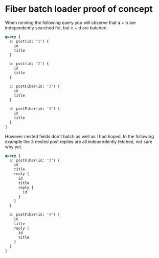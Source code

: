 # Fiber batch loader proof of concept

When running the following query you will observe that a + b are independently searched for, but c + d are batched.

```graphql
query {
  a: post(id: "1") {
    id
    title
  }

  b: post(id: "2") {
    id
    title
  }

  c: postFiber(id: "3") {
    id
    title
  }

  d: postFiber(id: "4") {
    id
    title
  }
}
```

However nested fields don't batch as well as I had hoped. In the following example the 3 nested post replies are all
independently fetched, not sure why yet.

```graphql
query {
  a: postFiber(id: "3") {
    id
    title
    reply {
      id
      title
      reply {
        id
      }
    }
  }

  b: postFiber(id: "4") {
    id
    title
    reply {
      id
      title
    }
  }
}
```
